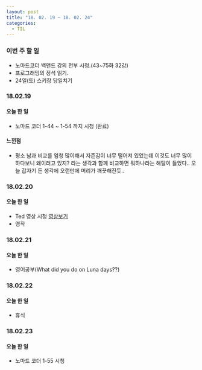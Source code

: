```yaml
---
layout: post
title: "18. 02. 19 ~ 18. 02. 24"
categories:
  - TIL
---
```


### 이번 주 할 일
- 노마드코더 백앤드 강의 전부 시청.(43~75화 32강)
- 프로그래밍의 정석 읽기.
- 24일(토) 스키장 당일치기

### 18.02.19
#### 오늘 한 일
- 노마드 코더 1-44 ~ 1-54 까지 시청 (완료)

#### 느낀점
- 평소 남과 비교를 엄청 많이해서 자존감이 너무 떨어져 있었는데 이것도 너무 많이 하다보니 왜이러고 있지? 라는 생각과 함께 비교하면 뭐하나라는 해탈이 들었다.. 오늘 갑자기 든 생각에 오랜만에 머리가 깨끗해진듯..

### 18.02.20
#### 오늘 한 일
- Ted 영상 시청 [영상보기](https://www.ted.com/talks/geena_rocero_why_i_must_come_out/transcript)
- 영작

### 18.02.21
#### 오늘 한 일
- 영어공부(What did you do on Luna days??)


### 18.02.22
#### 오늘 한 일
- 휴식

### 18.02.23
#### 오늘 한 일
- 노마드 코더 1-55 시청 
